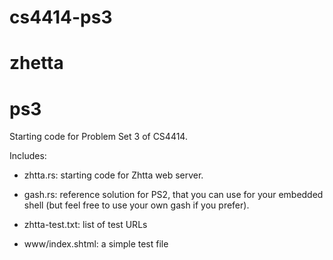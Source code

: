 cs4414-ps3
==========

zhetta
=======
ps3
===

Starting code for Problem Set 3 of CS4414.  

Includes:

- zhtta.rs: starting code for Zhtta web server.

- gash.rs: reference solution for PS2, that you can use for your
  embedded shell (but feel free to use your own gash if you prefer).

- zhtta-test.txt: list of test URLs

- www/index.shtml: a simple test file
